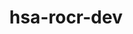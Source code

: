 ---
title: "hsa-rocr-dev"
layout: cache
categories: [package, develop-2023-11-19]
meta: {"versions": ["5.4.3", "5.6.1"], "compilers": ["gcc@=11.1.0", "gcc@=11.3.0", "gcc@=11.4.0"], "oss": ["ubuntu20.04", "ubuntu22.04"], "platforms": ["linux"], "targets": ["x86_64_v3"], "stacks": ["e4s", "gpu-tests", "ml-linux-x86_64-rocm", "root"], "num_specs": 7, "num_specs_by_stack": {"gpu-tests": 1, "root": 7, "e4s": 2, "ml-linux-x86_64-rocm": 4}}
spec_details: [{"hash": "yudpoy7465s5t7j64ozexecrbyvijqdu", "compiler": "gcc@=11.1.0", "versions": ["5.6.1"], "os": "ubuntu20.04", "platform": "linux", "target": "x86_64_v3", "variants": ["build_system=cmake", "build_type=Release", "generator=make", "+image", "~ipo", "patches=9267179", "+shared"], "stacks": ["gpu-tests", "root"], "size": "-", "tarball": "https://binaries.spack.io/releases/develop-2023-11-19/build_cache/linux-ubuntu20.04-x86_64_v3/gcc-11.1.0/hsa-rocr-dev-5.6.1/linux-ubuntu20.04-x86_64_v3-gcc-11.1.0-hsa-rocr-dev-5.6.1-yudpoy7465s5t7j64ozexecrbyvijqdu.spack"}, {"hash": "iooqubbnl4xjxqfh32lfc6t6tdyjxlgh", "compiler": "gcc@=11.4.0", "versions": ["5.6.1"], "os": "ubuntu20.04", "platform": "linux", "target": "x86_64_v3", "variants": ["build_system=cmake", "build_type=Release", "generator=make", "+image", "~ipo", "patches=9267179", "+shared"], "stacks": ["e4s", "root"], "size": "-", "tarball": "https://binaries.spack.io/releases/develop-2023-11-19/build_cache/linux-ubuntu20.04-x86_64_v3/gcc-11.4.0/hsa-rocr-dev-5.6.1/linux-ubuntu20.04-x86_64_v3-gcc-11.4.0-hsa-rocr-dev-5.6.1-iooqubbnl4xjxqfh32lfc6t6tdyjxlgh.spack"}, {"hash": "qmyetlixh6pqynn7jyvr4zficpneqrv2", "compiler": "gcc@=11.4.0", "versions": ["5.4.3"], "os": "ubuntu20.04", "platform": "linux", "target": "x86_64_v3", "variants": ["build_system=cmake", "build_type=Release", "generator=make", "+image", "~ipo", "patches=9267179", "+shared"], "stacks": ["e4s", "root"], "size": "-", "tarball": "https://binaries.spack.io/releases/develop-2023-11-19/build_cache/linux-ubuntu20.04-x86_64_v3/gcc-11.4.0/hsa-rocr-dev-5.4.3/linux-ubuntu20.04-x86_64_v3-gcc-11.4.0-hsa-rocr-dev-5.4.3-qmyetlixh6pqynn7jyvr4zficpneqrv2.spack"}, {"hash": "ufk5u7ieolx5abnf4uqptah3ddg6hwd6", "compiler": "gcc@=11.3.0", "versions": ["5.6.1"], "os": "ubuntu22.04", "platform": "linux", "target": "x86_64_v3", "variants": ["build_system=cmake", "build_type=Release", "generator=make", "+image", "~ipo", "patches=9267179", "+shared"], "stacks": ["root", "ml-linux-x86_64-rocm"], "size": "-", "tarball": "https://binaries.spack.io/releases/develop-2023-11-19/build_cache/linux-ubuntu22.04-x86_64_v3/gcc-11.3.0/hsa-rocr-dev-5.6.1/linux-ubuntu22.04-x86_64_v3-gcc-11.3.0-hsa-rocr-dev-5.6.1-ufk5u7ieolx5abnf4uqptah3ddg6hwd6.spack"}, {"hash": "47pwqsage53tqdncdfsduquhfrgcb5ae", "compiler": "gcc@=11.3.0", "versions": ["5.6.1"], "os": "ubuntu22.04", "platform": "linux", "target": "x86_64_v3", "variants": ["build_system=cmake", "build_type=Release", "generator=make", "+image", "~ipo", "patches=9267179", "+shared"], "stacks": ["root", "ml-linux-x86_64-rocm"], "size": "-", "tarball": "https://binaries.spack.io/releases/develop-2023-11-19/build_cache/linux-ubuntu22.04-x86_64_v3/gcc-11.3.0/hsa-rocr-dev-5.6.1/linux-ubuntu22.04-x86_64_v3-gcc-11.3.0-hsa-rocr-dev-5.6.1-47pwqsage53tqdncdfsduquhfrgcb5ae.spack"}, {"hash": "z3nrpfxkg75wc74bmfyll3jtabfjyy3z", "compiler": "gcc@=11.3.0", "versions": ["5.6.1"], "os": "ubuntu22.04", "platform": "linux", "target": "x86_64_v3", "variants": ["build_system=cmake", "build_type=Release", "generator=make", "+image", "~ipo", "patches=9267179", "+shared"], "stacks": ["root", "ml-linux-x86_64-rocm"], "size": "-", "tarball": "https://binaries.spack.io/releases/develop-2023-11-19/build_cache/linux-ubuntu22.04-x86_64_v3/gcc-11.3.0/hsa-rocr-dev-5.6.1/linux-ubuntu22.04-x86_64_v3-gcc-11.3.0-hsa-rocr-dev-5.6.1-z3nrpfxkg75wc74bmfyll3jtabfjyy3z.spack"}, {"hash": "wgomqfkma6o2fmslg35vwvzd6jg7423g", "compiler": "gcc@=11.3.0", "versions": ["5.6.1"], "os": "ubuntu22.04", "platform": "linux", "target": "x86_64_v3", "variants": ["build_system=cmake", "build_type=Release", "generator=make", "+image", "~ipo", "patches=9267179", "+shared"], "stacks": ["root", "ml-linux-x86_64-rocm"], "size": "-", "tarball": "https://binaries.spack.io/releases/develop-2023-11-19/build_cache/linux-ubuntu22.04-x86_64_v3/gcc-11.3.0/hsa-rocr-dev-5.6.1/linux-ubuntu22.04-x86_64_v3-gcc-11.3.0-hsa-rocr-dev-5.6.1-wgomqfkma6o2fmslg35vwvzd6jg7423g.spack"}]
---